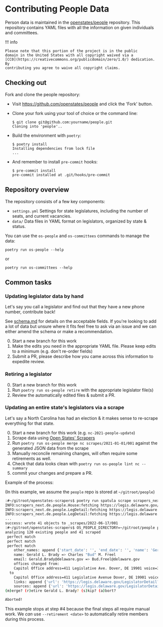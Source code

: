 # Contributing People Data

Person data is maintained in the
[openstates/people](https://github.com/openstates/people) repository.
This repository contains YAML files with all the information on given
individuals and committees.

!!! info

    Please note that this portion of the project is in the public
    domain in the United States with all copyright waived via a
    [CC0](https://creativecommons.org/publicdomain/zero/1.0/) dedication. By
    contributing you agree to waive all copyright claims.

## Checking out

Fork and clone the people repository:

-   Visit <https://github.com/openstates/people> and click the 'Fork' button.

-   Clone your fork using your tool of choice or the command line:

        $ git clone git@github.com:yourname/people.git
        Cloning into 'people'..

-   Build the environment with `poetry`:

        $ poetry install
        Installing dependencies from lock file
        ...

-   And remember to install `pre-commit` hooks:

        $ pre-commit install
        pre-commit installed at .git/hooks/pre-commit

## Repository overview

The repository consists of a few key components:

-   `settings.yml` Settings for state legislatures, including the number of seats, and current vacancies.
-   `data/` Data files in YAML format on legislators, organized by state & status.

You can use the `os-people` and `os-committees` commands to manage the data:

    poetry run os-people --help

or

    poetry run os-committees --help

## Common tasks

### Updating legislator data by hand

Let's say you call a legislator and find out that they have a new phone
number, contribute back!

See [schema.md](https://github.com/openstates/people/blob/master/schema.md)
for details on the acceptable fields. If you're looking to add a lot of
data but unsure where it fits feel free to ask via an issue and we can
either amend the schema or make a recommendation.

0.  Start a new branch for this work
1.  Make the edits you need in the appropriate YAML file. Please keep
    edits to a minimum (e.g. don't re-order fields)
2.  Submit a PR, please describe how you came across this information to
    expedite review.

### Retiring a legislator

0.  Start a new branch for this work
1.  Run `poetry run os-people retire` with the appropriate legislator file(s)
2.  Review the automatically edited files & submit a PR.

### Updating an entire state's legislators via a scrape

Let's say a North Carolina has had an election & it makes sense to
re-scrape everything for that state.

0.  Start a new branch for this work (e.g. `nc-2021-people-update`)
1.  Scrape data using [Open States' Scrapers](https://github.com/openstates/openstates-scrapers)
2.  Run `poetry run os-people merge nc scrapes/2021-01-01/001` against the generated JSON data from the scrape
4.  Manually reconcile remaining changes, will often require some retirements as well.
5.  Check that data looks clean with `poetry run os-people lint nc --summary`
6.  commit your changes and prepare a PR.

Example of the process:

(In this example, we assume the `people` repo is stored at `~/gitroot/people`)

```bash
:#~/gitroot/openstates-scrapers$ poetry run spatula scrape scrapers_next.de.people.House
INFO:scrapers_next.de.people.House:fetching https://legis.delaware.gov/json/House/GetRepresentatives
INFO:scrapers_next.de.people.LegDetail:fetching https://legis.delaware.gov/LegislatorDetail?personId=13589
INFO:scrapers_next.de.people.LegDetail:fetching https://legis.delaware.gov/LegislatorDetail?personId=332
...
success: wrote 41 objects to _scrapes/2022-06-17/001
:#~/gitroot/openstates-scrapers$ OS_PEOPLE_DIRECTORY=~/gitroot/people poetry run os-people merge de _scrapes/2022-06-17/001/
analyzing 120 existing people and 41 scraped
 perfect match
 perfect match
 perfect match
    other_names: append {'start_date': '', 'end_date': '', 'name': 'Gerald L. Brady'}
    name: Gerald L. Brady => Charles "Bud" M. Freel
    email: Gerald.Brady@delaware.gov => Bud.Freel@delaware.gov
    offices changed from:
	Capitol Office address=411 Legislative Ave. Dover, DE 19901 voice=302-744-4351
  to
	Capitol Office address=411 Legislative Avenue Dover, DE 19901 voice=302-744-4351
    links: append {'url': 'https://legis.delaware.gov/LegislatorDetail?personId=24197', 'note': 'homepage'}
    sources: append {'url': 'https://legis.delaware.gov/LegislatorDetail?personId=24197', 'note': ''}
(m)erge? (r)etire Gerald L. Brady? (s)kip? (a)bort?

Aborted!
```

This example stops at step #4 because the final steps all require manual work. We _can_ use `--retirement <date>` to automatically retire members during this process.
